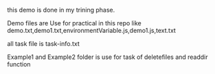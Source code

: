 this demo is done in my trining phase.

Demo files are Use for practical in this repo
like demo.txt,demo1.txt,environmentVariable.js,demo1.js,text.txt

all task file is task-info.txt

Example1 and Example2 folder is use for task of deletefiles and readdir function
